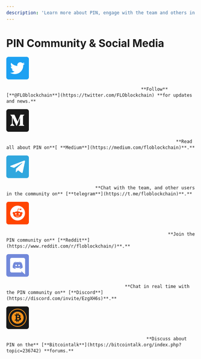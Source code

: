 ```yaml
---
description: 'Learn more about PIN, engage with the team and others in the community!'
---
```


# PIN Community & Social Media



![](../.gitbook/assets/image%20%2817%29.png)

                                                      **Follow** [**@FLOblockchain**](https://twitter.com/FLOblockchain) **for updates and news.**

![](../.gitbook/assets/image%20%285%29.png)

                                                                   **Read all about PIN on**[ **Medium**](https://medium.com/floblockchain)**.**

![](../.gitbook/assets/image%20%289%29%20%282%29%20%281%29.png)

                                     **Chat with the team, and other users in the community on** [**telegram**](https://t.me/floblockchain)**.**

![](../.gitbook/assets/image%20%2816%29.png)

                                                                **Join the PIN community on** [**Reddit**](https://www.reddit.com/r/floblockchain/)**.**

![](../.gitbook/assets/image%20%283%29.png)

                                                **Chat in real time with the PIN community on** [**Discord**](https://discord.com/invite/EzgXH6s)**.**

![](../.gitbook/assets/image%20%288%29.png)

                                                        **Discuss about PIN on the** [**Bitcointalk**](https://bitcointalk.org/index.php?topic=236742) **forums.**

